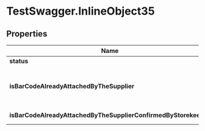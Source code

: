 # TestSwagger.InlineObject35

## Properties

Name | Type | Description | Notes
------------ | ------------- | ------------- | -------------
**status** | **Number** | Статус | [optional] 
**isBarCodeAlreadyAttachedByTheSupplier** | **Boolean** | Признак того, что баркод поклеен у поставщика. | [optional] 
**isBarCodeAlreadyAttachedByTheSupplierConfirmedByStorekeeper** | **Boolean** | ???&#x3D;&#x3D;&#x3D;нет описания&#x3D;&#x3D;&#x3D; | [optional] 


